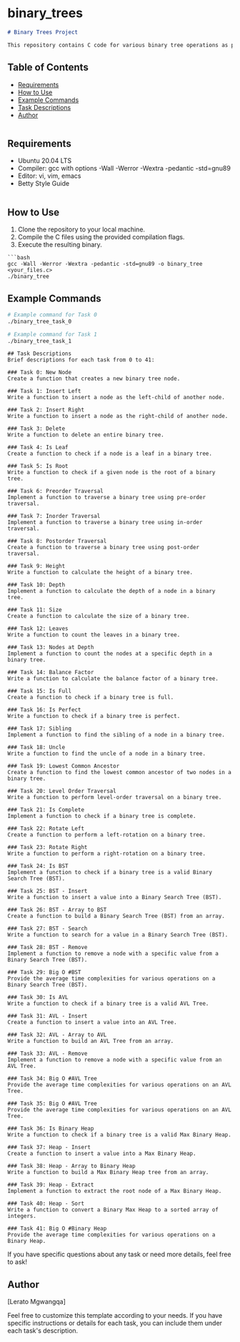 # binary_trees

```markdown
# Binary Trees Project

This repository contains C code for various binary tree operations as part of a project. The tasks range from basic binary tree functionalities to more advanced operations on different types of binary trees.
```
## Table of Contents

- [Requirements](#requirements)
- [How to Use](#how-to-use)
- [Example Commands](#example-commands)
- [Task Descriptions](#task-descriptions)
- [Author](#author)
```
```
## Requirements

- Ubuntu 20.04 LTS
- Compiler: gcc with options -Wall -Werror -Wextra -pedantic -std=gnu89
- Editor: vi, vim, emacs
- Betty Style Guide
```
```
## How to Use

1. Clone the repository to your local machine.
2. Compile the C files using the provided compilation flags.
3. Execute the resulting binary.
```
```bash
gcc -Wall -Werror -Wextra -pedantic -std=gnu89 -o binary_tree <your_files.c>
./binary_tree
```

## Example Commands

```bash
# Example command for Task 0
./binary_tree_task_0

# Example command for Task 1
./binary_tree_task_1
```
```
## Task Descriptions
Brief descriptions for each task from 0 to 41:

### Task 0: New Node
Create a function that creates a new binary tree node.

### Task 1: Insert Left
Write a function to insert a node as the left-child of another node.

### Task 2: Insert Right
Write a function to insert a node as the right-child of another node.

### Task 3: Delete
Write a function to delete an entire binary tree.

### Task 4: Is Leaf
Create a function to check if a node is a leaf in a binary tree.

### Task 5: Is Root
Write a function to check if a given node is the root of a binary tree.

### Task 6: Preorder Traversal
Implement a function to traverse a binary tree using pre-order traversal.

### Task 7: Inorder Traversal
Implement a function to traverse a binary tree using in-order traversal.

### Task 8: Postorder Traversal
Create a function to traverse a binary tree using post-order traversal.

### Task 9: Height
Write a function to calculate the height of a binary tree.

### Task 10: Depth
Implement a function to calculate the depth of a node in a binary tree.

### Task 11: Size
Create a function to calculate the size of a binary tree.

### Task 12: Leaves
Write a function to count the leaves in a binary tree.

### Task 13: Nodes at Depth
Implement a function to count the nodes at a specific depth in a binary tree.

### Task 14: Balance Factor
Write a function to calculate the balance factor of a binary tree.

### Task 15: Is Full
Create a function to check if a binary tree is full.

### Task 16: Is Perfect
Write a function to check if a binary tree is perfect.

### Task 17: Sibling
Implement a function to find the sibling of a node in a binary tree.

### Task 18: Uncle
Write a function to find the uncle of a node in a binary tree.

### Task 19: Lowest Common Ancestor
Create a function to find the lowest common ancestor of two nodes in a binary tree.

### Task 20: Level Order Traversal
Write a function to perform level-order traversal on a binary tree.

### Task 21: Is Complete
Implement a function to check if a binary tree is complete.

### Task 22: Rotate Left
Create a function to perform a left-rotation on a binary tree.

### Task 23: Rotate Right
Write a function to perform a right-rotation on a binary tree.

### Task 24: Is BST
Implement a function to check if a binary tree is a valid Binary Search Tree (BST).

### Task 25: BST - Insert
Write a function to insert a value into a Binary Search Tree (BST).

### Task 26: BST - Array to BST
Create a function to build a Binary Search Tree (BST) from an array.

### Task 27: BST - Search
Write a function to search for a value in a Binary Search Tree (BST).

### Task 28: BST - Remove
Implement a function to remove a node with a specific value from a Binary Search Tree (BST).

### Task 29: Big O #BST
Provide the average time complexities for various operations on a Binary Search Tree (BST).

### Task 30: Is AVL
Write a function to check if a binary tree is a valid AVL Tree.

### Task 31: AVL - Insert
Create a function to insert a value into an AVL Tree.

### Task 32: AVL - Array to AVL
Write a function to build an AVL Tree from an array.

### Task 33: AVL - Remove
Implement a function to remove a node with a specific value from an AVL Tree.

### Task 34: Big O #AVL Tree
Provide the average time complexities for various operations on an AVL Tree.

### Task 35: Big O #AVL Tree
Provide the average time complexities for various operations on an AVL Tree.

### Task 36: Is Binary Heap
Write a function to check if a binary tree is a valid Max Binary Heap.

### Task 37: Heap - Insert
Create a function to insert a value into a Max Binary Heap.

### Task 38: Heap - Array to Binary Heap
Write a function to build a Max Binary Heap tree from an array.

### Task 39: Heap - Extract
Implement a function to extract the root node of a Max Binary Heap.

### Task 40: Heap - Sort
Write a function to convert a Binary Max Heap to a sorted array of integers.

### Task 41: Big O #Binary Heap
Provide the average time complexities for various operations on a Binary Heap.
```
If you have specific questions about any task or need more details, feel free to ask!
## Author

[Lerato Mgwangqa]

Feel free to customize this template according to your needs. If you have specific instructions or details for each task, you can include them under each task's description.
